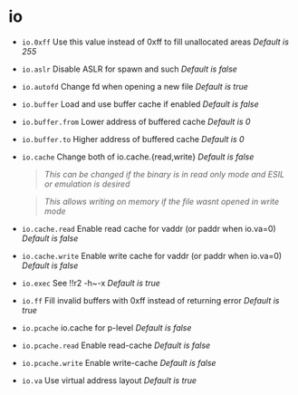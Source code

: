 <!-- TITLE: io -->

# io

- `io.0xff` Use this value instead of 0xff to fill unallocated areas _Default is 255_
- `io.aslr` Disable ASLR for spawn and such _Default is false_
- `io.autofd` Change fd when opening a new file _Default is true_
- `io.buffer` Load and use buffer cache if enabled _Default is false_
- `io.buffer.from` Lower address of buffered cache _Default is 0_
- `io.buffer.to` Higher address of buffered cache _Default is 0_
- `io.cache` Change both of io.cache.{read,write} _Default is false_
  > _This can be changed if the binary is in read only mode and ESIL or emulation is desired_

  > _This allows writing on memory if the file wasnt opened in write mode_
- `io.cache.read` Enable read cache for vaddr (or paddr when io.va=0) _Default is false_
- `io.cache.write` Enable write cache for vaddr (or paddr when io.va=0) _Default is false_
- `io.exec` See !!r2 -h~-x _Default is true_
- `io.ff` Fill invalid buffers with 0xff instead of returning error _Default is true_
- `io.pcache` io.cache for p-level _Default is false_
- `io.pcache.read` Enable read-cache _Default is false_
- `io.pcache.write` Enable write-cache _Default is false_
- `io.va` Use virtual address layout _Default is true_

<p hidden>io.0xff io.aslr io.autofd io.buffer io.buffer.from io.buffer.to io.cache io.cache.read io.cache.write io.exec io.ff io.pcache io.pcache.read io.pcache.write io.va</p>